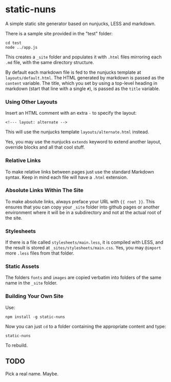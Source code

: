 # static-nuns

A simple static site generator based on nunjucks, LESS and markdown.

There is a sample site provided in the "test" folder:

```
cd test
node ../app.js
```

This creates a `_site` folder and populates it with `.html` files mirroring each `.md` file, with the same directory structure.

By default each markdown file is fed to the nunjucks template at `layouts/default.html`. The HTML generated by markdown is passed as the `content` variable. The title, which you set by using a top-level heading in markdown (start that line with a single `#`), is passed as the `title` variable.

### Using Other Layouts ###

Insert an HTML comment with an extra `-` to specify the layout:

```
<!--- layout: alternate -->
```

This will use the nunjucks template `layouts/alternate.html` instead.

Yes, you may use the nunjucks `extends` keyword to extend another layout, override blocks and all that cool stuff.

### Relative Links

To make relative links between pages just use the standard Markdown syntax. Keep in mind each file will have a `.html` extension.

### Absolute Links Within The Site

To make absolute links, always preface your URL with `{{ root }}`. This ensures that you can copy your `_site` folder into github pages or another environment where it will be in a subdirectory and not at the actual root of the site.

### Stylesheets

If there is a file called `stylesheets/main.less`, it is compiled with LESS, and the result is stored at `_sites/stylesheets/main.css`. Yes, you may `@import` more `.less` files from that folder.

### Static Assets

The folders `fonts` and `images` are copied verbatim into folders of the same name in the `_site` folder.

### Building Your Own Site

Use:

```
npm install -g static-nuns
```

Now you can just `cd` to a folder containing the appropriate content and type:

```
static-nuns
```

To rebuild.

## TODO

Pick a real name. Maybe.


